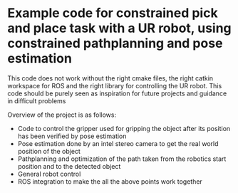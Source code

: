 # Example code for constrained pick and place task with a UR robot, using constrained pathplanning and pose estimation

This code does not work without the right cmake files, the right catkin workspace for ROS and the right library for controlling the UR robot. This code should be purely seen as inspiration for future projects and guidance in difficult problems

Overview of the project is as follows:
- Code to control the gripper used for gripping the object after its position has been verified by pose estimation
- Pose estimation done by an intel stereo camera to get the real world position of the object
- Pathplanning and optimization of the path taken from the robotics start position and to the detected object
- General robot control
- ROS integration to make the all the above points work together
